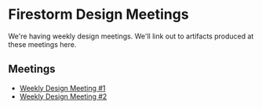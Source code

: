 # Firestorm Design Meetings

We're having weekly design meetings. We'll link out to artifacts produced at
these meetings here.

## Meetings

- [Weekly Design Meeting #1](./weekly_design_meetings/design_meeting_1.md)
- [Weekly Design Meeting #2](./weekly_design_meetings/design_meeting_2.md)
